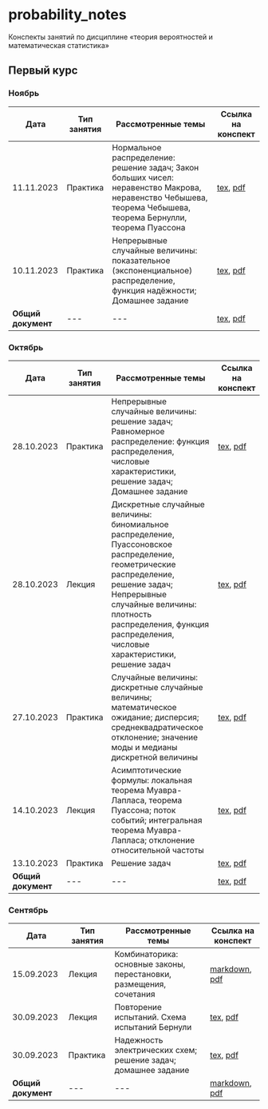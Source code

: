 # probability_notes

Конспекты занятий по дисциплине «теория вероятностей и математическая статистика» 

## Первый курс

### Ноябрь

| Дата | Тип занятия | Рассмотренные темы | Ссылка на конспект |
|------|-------------|--------------------|--------------------|
| 11.11.2023 | Практика | Нормальное распределение: решение задач; Закон больших чисел: неравенство Макрова, неравенство Чебышева, теорема Чебышева, теорема Бернулли, теорема Пуассона | [tex](semester_01/november/sources/11-11-2023.tex), [pdf](semester_01/november/renders/11-11-2023.pdf) |
| 10.11.2023 | Практика | Непрерывные случайные величины: показательное (экспоненциальное) распределение, функция надёжности; Домашнее задание | [tex](semester_01/november/sources/10-11-2023.tex), [pdf](semester_01/november/renders/10-11-2023.pdf) |
| **Общий документ** | --- | --- | [tex](semester_01/november/sources/main.tex), [pdf](semester_01/november/renders/main.pdf) |

### Октябрь

| Дата | Тип занятия | Рассмотренные темы | Ссылка на конспект |
|------|-------------|--------------------|--------------------|
| 28.10.2023 | Практика | Непрерывные случайные величины: решение задач; Равномерное распределение: функция распределения, числовые характеристики, решение задач; Домашнее задание | [tex](semester_01/october/sources/28-10-2023_practice.tex), [pdf](semester_01/october/renders/28-10-2023_practice.pdf) |
| 28.10.2023 | Лекция | Дискретные случайные величины: биномиальное распределение, Пуассоновское распределение, геометрические распределение, решение задач; Непрерывные случайные величины: плотность распределения, функция распределения, числовые характеристики, решение задач | [tex](semester_01/october/sources/28-10-2023_lecture.tex), [pdf](semester_01/october/renders/28-10-2023_lecture.pdf) |
| 27.10.2023 | Практика | Случайные величины: дискретные случайные величины; математическое ожидание; дисперсия; среднеквадратическое отклонение; значение моды и медианы дискретной величины | [tex](semester_01/october/sources/27-10-2023.tex), [pdf](semester_01/october/renders/27-10-2023.pdf) |
| 14.10.2023 | Лекция | Асимптотические формулы: локальная теорема Муавра-Лапласа, теорема Пуассона; поток событий; интегральная теорема Муавра-Лапласа; отклонение относительной частоты | [tex](semester_01/october/sources/14-10-2023_lecture.tex), [pdf](semester_01/october/renders/14-10-2023_lecture.pdf) |
| 13.10.2023 | Практика | Решение задач | [tex](semester_01/october/sources/13-10-2023.tex), [pdf](semester_01/october/renders/13-10-2023.pdf) |
| **Общий документ** | --- | --- | [tex](semester_01/october/sources/main.tex), [pdf](semester_01/october/renders/main.pdf) |

### Сентябрь

| Дата | Тип занятия | Рассмотренные темы | Ссылка на конспект |
|------|-------------|--------------------|--------------------|
| 15.09.2023 | Лекция | Комбинаторика: основные законы, перестановки, размещения, сочетания  | [markdown](semester_01/september/15-09-2023.md), [pdf](semester_01/september/render/15-09-2023.pdf) |
| 30.09.2023 | Лекция | Повторение испытаний. Схема испытаний Бернули | [tex](semester_01/september/30-09-2023_lecture.tex), [pdf](semester_01/september/render/30-09-2023_lecture.pdf) |
| 30.09.2023 | Практика | Надежность электрических схем; решение задач; домашнее задание | [tex](semester_01/september/30-09-2023_practice.tex), [pdf](semester_01/september/render/30-09-2023_practice.pdf) |
| **Общий документ** | --- | --- | [markdown](semester_01/september/september.md), [pdf](semester_01/september/render/september.pdf) |